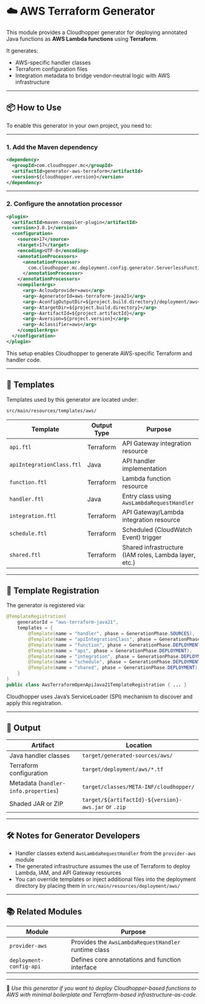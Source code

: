 # ☁️ AWS Terraform Generator

This module provides a Cloudhopper generator for deploying annotated Java functions as **AWS Lambda functions** using **Terraform**.

It generates:

- AWS-specific handler classes
- Terraform configuration files
- Integration metadata to bridge vendor-neutral logic with AWS infrastructure

---

## 📦 How to Use

To enable this generator in your own project, you need to:

---

### 1. Add the Maven dependency

```xml
<dependency>
  <groupId>com.cloudhopper.mc</groupId>
  <artifactId>generator-aws-terraform</artifactId>
  <version>${cloudhopper.version}</version>
</dependency>
```

---

### 2. Configure the annotation processor

```xml
<plugin>
  <artifactId>maven-compiler-plugin</artifactId>
  <version>3.8.1</version>
  <configuration>
    <source>17</source>
    <target>17</target>
    <encoding>UTF-8</encoding>
    <annotationProcessors>
      <annotationProcessor>
        com.cloudhopper.mc.deployment.config.generator.ServerlessFunctionProcessor
      </annotationProcessor>
    </annotationProcessors>
    <compilerArgs>
      <arg>-Acloudprovider=aws</arg>
      <arg>-AgeneratorId=aws-terraform-java21</arg>
      <arg>-AconfigOutputDir=${project.build.directory}/deployment/aws</arg>
      <arg>-AtargetDir=${project.build.directory}</arg>
      <arg>-AartifactId=${project.artifactId}</arg>
      <arg>-Aversion=${project.version}</arg>
      <arg>-Aclassifier=aws</arg>
    </compilerArgs>
  </configuration>
</plugin>
```

This setup enables Cloudhopper to generate AWS-specific Terraform and handler code.

---

## 📁 Templates

Templates used by this generator are located under:

```
src/main/resources/templates/aws/
```

| Template               | Output Type     | Purpose                                                         |
|------------------------|------------------|-----------------------------------------------------------------|
| `api.ftl`              | Terraform        | API Gateway integration resource                                |
| `apiIntegrationClass.ftl` | Java           | API handler implementation                                      |
| `function.ftl`         | Terraform        | Lambda function resource                                        |
| `handler.ftl`          | Java             | Entry class using `AwsLambdaRequestHandler`                     |
| `integration.ftl`      | Terraform        | API Gateway/Lambda integration resource                         |
| `schedule.ftl`         | Terraform        | Scheduled (CloudWatch Event) trigger                            |
| `shared.ftl`           | Terraform        | Shared infrastructure (IAM roles, Lambda layer, etc.)           |

---

## 🔌 Template Registration

The generator is registered via:

```java
@TemplateRegistration(
    generatorId = "aws-terraform-java21",
    templates = {
        @Template(name = "handler", phase = GenerationPhase.SOURCES),
        @Template(name = "apiIntegrationClass", phase = GenerationPhase.SOURCES),
        @Template(name = "function", phase = GenerationPhase.DEPLOYMENT),
        @Template(name = "api", phase = GenerationPhase.DEPLOYMENT),
        @Template(name = "integration", phase = GenerationPhase.DEPLOYMENT),
        @Template(name = "schedule", phase = GenerationPhase.DEPLOYMENT),
        @Template(name = "shared", phase = GenerationPhase.DEPLOYMENT)
    }
)
public class AwsTerraformOpenApiJava21TemplateRegistration { ... }
```

Cloudhopper uses Java’s ServiceLoader (SPI) mechanism to discover and apply this registration.

---

## 📂 Output

| Artifact                       | Location                                 |
|--------------------------------|------------------------------------------|
| Java handler classes           | `target/generated-sources/aws/`          |
| Terraform configuration        | `target/deployment/aws/*.tf`             |
| Metadata (`handler-info.properties`) | `target/classes/META-INF/cloudhopper/` |
| Shaded JAR or ZIP              | `target/${artifactId}-${version}-aws.jar` or `.zip` |

---

## 🛠️ Notes for Generator Developers

- Handler classes extend `AwsLambdaRequestHandler` from the `provider-aws` module
- The generated infrastructure assumes the use of Terraform to deploy Lambda, IAM, and API Gateway resources
- You can override templates or inject additional files into the deployment directory by placing them in `src/main/resources/deployment/aws/`

---

## 📚 Related Modules

| Module              | Purpose                                               |
|---------------------|-------------------------------------------------------|
| `provider-aws`      | Provides the `AwsLambdaRequestHandler` runtime class  |
| `deployment-config-api` | Defines core annotations and function interface   |

---

📝 *Use this generator if you want to deploy Cloudhopper-based functions to AWS with minimal boilerplate and Terraform-based infrastructure-as-code.*
